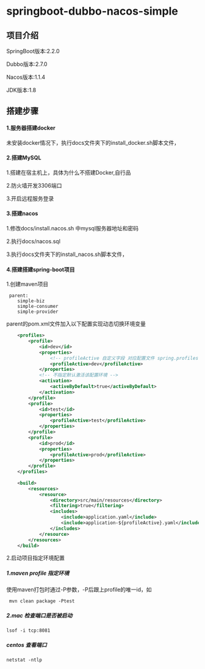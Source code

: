 # springboot-dubbo-nacos-simple
## 项目介绍
SpringBoot版本:2.2.0

Dubbo版本:2.7.0

Nacos版本:1.1.4

JDK版本:1.8

## 搭建步骤
#### 1.服务器搭建docker
未安装docker情况下，执行docs文件夹下的install_docker.sh脚本文件，
#### 2.搭建MySQL
1.搭建在宿主机上，具体为什么不搭建Docker,自行品

2.防火墙开发3306端口

3.开启远程服务登录

#### 3.搭建nacos
1.修改docs/install.nacos.sh 中mysql服务器地址和密码

2.执行docs/nacos.sql

3.执行docs文件夹下的install_nacos.sh脚本文件，


#### 4.搭建搭建spring-boot项目

1.创建maven项目
```
 parent:
    simple-biz
    simple-consumer
    simple-provider
```
parent的pom.xml文件加入以下配置实现动态切换环境变量
```xml
    <profiles>
        <profile>
            <id>dev</id>
            <properties>
                <!-- profileActive 自定义字段 对应配置文件 spring.profiles.active=@profileActive@ -->
                <profileActive>dev</profileActive>
            </properties>
            <!-- 不指定默认激活该配置环境 -->
            <activation>
                <activeByDefault>true</activeByDefault>
            </activation>
        </profile>
        <profile>
            <id>test</id>
            <properties>
                <profileActive>test</profileActive>
            </properties>
        </profile>
        <profile>
            <id>prod</id>
            <properties>
                <profileActive>prod</profileActive>
            </properties>
        </profile>
    </profiles>
    
    <build>
        <resources>
            <resource>
                <directory>src/main/resources</directory>
                <filtering>true</filtering>
                <includes>
                    <include>application.yaml</include>
                    <include>application-${profileActive}.yaml</include>
                </includes>
            </resource>
        </resources>
    </build>
```
2.启动项目指定环境配置
##### 1.maven profile 指定环境
使用maven打包时通过-P参数，-P后跟上profile的唯一id，如
```shell script
 mvn clean package -Ptest
``` 

##### 2.mac 检查端口是否被启动
```shell script
lsof -i tcp:8081
```
##### centos 查看端口
```shell script
netstat -ntlp
```



